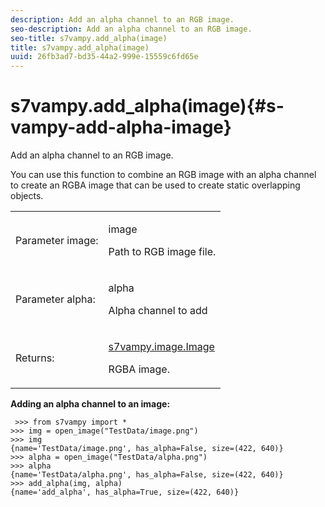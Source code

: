 ```yaml
---
description: Add an alpha channel to an RGB image.
seo-description: Add an alpha channel to an RGB image.
seo-title: s7vampy.add_alpha(image)
title: s7vampy.add_alpha(image)
uuid: 26fb3ad7-bd35-44a2-999e-15559c6fd65e
---
```


# s7vampy.add_alpha(image){#s-vampy-add-alpha-image}

Add an alpha channel to an RGB image.

You can use this function to combine an RGB image with an alpha channel to create an RGBA image that can be used to create static overlapping objects.

<table id="table_71A9B9E94D4C412181518BB5937C75BD"> 
 <tbody> 
  <tr> 
   <td colname="col1"> <p>Parameter image: </p> </td> 
   <td colname="col2"> <p><span class="codeph"> image</span> </p> <p>Path to RGB image file. </p> </td> 
  </tr> 
  <tr> 
   <td colname="col1"> <p>Parameter alpha: </p> </td> 
   <td colname="col2"> <p><span class="codeph"> alpha</span> </p> <p>Alpha channel to add </p> </td> 
  </tr> 
  <tr> 
   <td> <p> Returns: </p> </td> 
   <td> <p><span class="codeph"><a href="../../c-s7vampy-api-reference/c-classes/c-classes-image/r-class-s7vampy.image.image.md#reference-9f763e9b74dc47549877ee15bd0cdb94" format="dita" scope="local"> s7vampy.image.Image</a></span> </p> <p> RGBA image. </p> </td> 
  </tr> 
 </tbody> 
</table>

**Adding an alpha channel to an image:**

```
 >>> from s7vampy import *
>>> img = open_image("TestData/image.png")
>>> img
{name='TestData/image.png', has_alpha=False, size=(422, 640)}
>>> alpha = open_image("TestData/alpha.png")
>>> alpha
{name='TestData/alpha.png', has_alpha=False, size=(422, 640)}
>>> add_alpha(img, alpha)
{name='add_alpha', has_alpha=True, size=(422, 640)} 
```

